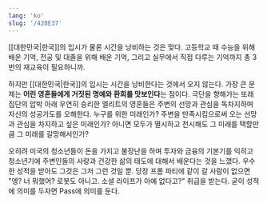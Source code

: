 ```yaml
---
lang: 'ko'
slug: '/428E37'
---
```


[[대한민국|한국]]의 입시가 물론 시간을 낭비하는 것은 맞다.
고등학교 때 수능을 위해 배운 기억,
전공 및 대졸을 위해 배운 기억,
그리고 실무에서 직접 다루는 기억까지 총 3번의 재교육이 필요하니까.

하지만 [[대한민국|한국]]의 입시는 시간을 낭비한다는 것에서 오지 않는다.
가장 큰 문제는 **어린 영혼들에게 거짓된 명예와 환희를 맛보인다**는 점이다.
극단을 향해가는 또래 집단의 압박 아래 우연히 승리한 엘리트의 영혼들은
주변의 선망과 관심을 독차지하며 자신의 성공가도를 오해한다.
누구를 위한 미래인가?
주변을 만족시킴으로써 오는 선망과 관심을 차지하고 싶은 미래인가?
아니면 모두가 멸시하고 천시해도 그 미래를 택할만큼 그 미래를 갈망해서인가?

오히려 미국의 청소년들이 돈을 가지고 불장난을 하며 투자와 금융의 기본기를 익히고
청소년기에 주변인들의 사랑과 건강한 삶의 태도에 대해서 배운다는 것을 느꼈다.
우수한 성적을 받아도 그것은 그저 그런 것일 뿐.
당장 프롬 파티에 같이 갈 사람이 없으면
"엥? 너 뭐했어? 로봇도 아니고. 소셜 라이프가 아예 없다고?" 취급을 받는다.
굳이 성적에 의미를 두자면 Pass에 의미를 둔다.
